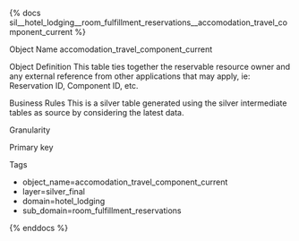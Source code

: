 {% docs sil__hotel_lodging__room_fulfillment_reservations__accomodation_travel_component_current %}

Object Name
accomodation_travel_component_current

Object Definition
This table ties together the reservable resource owner and any external reference from other applications that may apply, ie: Reservation ID, Component ID, etc.

Business Rules
This is a silver table generated using the silver intermediate tables as source by considering the latest data.

Granularity

Primary key

Tags
- object_name=accomodation_travel_component_current
- layer=silver_final
- domain=hotel_lodging
- sub_domain=room_fulfillment_reservations

{% enddocs %}